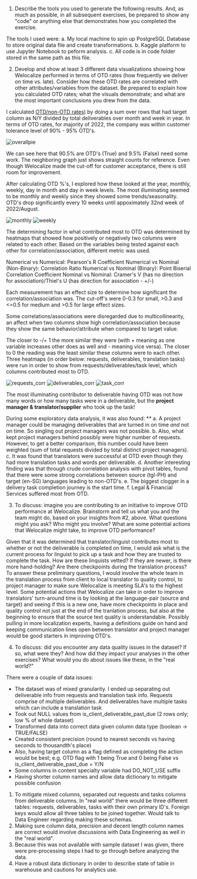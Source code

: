 1. Describe the tools you used to generate the following results. And, as much as possible, in all subsequent exercises, be prepared to show any "code" or anything else that demonstrates how you completed the exercise.

The tools I used were:
a. My local machine to spin up PostgreSQL Database to store original data file and create transformations.
b. Kaggle platform to use Jupyter Notebook to peform analysis.
c. All code is in code folder stored in the same path as this file.

2. Develop and show at least 3 different data visualizations showing how Welocalize performed in terms of OTD rates (how frequently we deliver on time vs. late). Consider how these OTD rates are correlated with other attributes/variables from the dataset. Be prepared to explain how you calculated OTD rates; what the visuals demonstrate; and what are the most important conclusions you drew from the data.

I calculated [OTD/non-OTD rates](https://github.com/mindyng/Take-Homes/blob/master/Welocalize/Senior_Data_Analyst/code/data_transformations.sql#L43-L48)) by doing a sum over rows that had target column as N/Y divided by total deliverables over month and week in year. 
In terms of OTD rates, for majority of 2022, the company was within customer tolerance level of 90% - 95% OTD's. 

![overallpie](pie.png)

We can see here that 90.5% are OTD's (True) and 9.5% (False) need some work. The neighboring graph just shows straight counts for reference. Even though Welocalize made the cut-off for customer acceptance, there is still room for improvement.

After calculating OTD %'s, I explored how these looked at the year, monthly, weekly, day in month and day in week levels. The most illuminating seemed to be monthly and weekly since they showed some trends/seasonality. OTD's drop significantly every 10 weeks until appoximately 32nd week of 2022/August.

![monthly](monthly.png)
![weekly](weekly.png)

The determining factor in what contributed most to OTD was determined by heatmaps that showed how positively or negatively two columns were related to each other. Based on the variables being tested against each other for correlation/association, different metric was used.

Numerical vs Numerical: Pearson's R Coefficient
Numerical vs Nominal (Non-Binary): Correlation Ratio
Numerical vs Nominal (Binary): Point Biserial Correlation Coefficient
Nominal vs Nominal: Cramer's V (has no direction for association)/Thiel's U (has direction for association - +/-)

Each measurement has an effect size to determine how significant the correlation/association was. The cut-off's were 0-0.3 for small, >0.3 and <=0.5 for medium and >0.5 for large effect sizes.

Some correlations/associations were disregarded due to multicollinearity, an affect when two columns show high correlation/association because they show the same behavior/attribute when compared to target value.

The closer to -/+ 1 the more similar they were (with + meaning as one variable increases other does as well and - meaning vice versa). The closer to 0 the reading was the least similar these columns were to each other. Three heatmaps (in order below: requests, deliverables, translation tasks) were run in order to show from requests/deliverables/task level, which columns contributed most to OTD. 

![requests_corr](requests_corr.png)
![deliverables_corr](deliverables_corr.png)
![task_corr](task_corr.png)

The most illuminating contributor to deliverable having OTD was not how many words or how many tasks were in a deliverable, but the **project manager & translator/supplier** who took up the task!

During some exploratory data analysis, it was also found:
** a. A project manager could be managing deliverables that are turned in on time *and* not on time. So singling out project managers was not possible. 
b. Also, what kept project managers behind possibly were higher number of requests. However, to get a better comparison, this number could have been weighted (sum of total requests divided by total distinct project managers).
c. It was found that translators were successful at OTD even though they had more translation tasks and words per deliverable.
d. Another interesting finding was that through crude correlation analysis with pivot tables, found that there were some strong correlations between source (tgl-PH) and target (en-SG) languages leading to non-OTD's. 
e. The biggest clogger in a delivery task completion journey is the start time.
f. Legal & Financial Services suffered most from OTD.

3. To discuss: imagine you are contributing to an initiative to improve OTD performance at Welocalize. Brainstorm and tell us what you and the team might do, based on your insights from #2, above. What questions might you ask? Who might you involve? What are some potential actions that Welocalize might take, to improve OTD performance?

Given that it was determined that translator/linguist contributes most to whether or not the deliverable is completed on time, I would ask what is the current process for linguist to pick up a task and how they are trusted to complete the task. How are these linquists vetted? If they are newer, is there more hand-holding? Are there checkpoints during the translation process? To answer these preliminary questions, I would involve the whole team in the translation process from client to local translator to quality control, to project manager to make sure Welocalize is meeting SLA's to the highest level. Some potential actions that Welocalize can take in order to improve translators' turn-around time is by looking at the language-pair (source and target) and seeing if this is a new one, have more checkpoints in place and quality control not just at the end of the tranlation process, but also at the beginning to ensure that the source text quality is understandable. Possibly pulling in more localization experts, having a definitions guide on hand and keeping communication lines open between translator and project manager would be good starters in improving OTD's. 

4. To discuss: did you encounter any data quality issues in the dataset? If so, what were they? And how did they impact your analyses in the other exercises? What would you do about issues like these, in the "real world?"

There were a couple of data issues:
* The dataset was of mixed granularity. I ended up separating out deliverable info from requests and translation task info. Requests comprise of multiple deliverables. And deliverables have multiple tasks which can include a translation task 
* Took out NULL values from is_client_deliverable_past_due (2 rows only; low % of whole dataset)
* Transformed data into correct data given column data type (boolean -> TRUE/FALSE)
* Created consistent precision (round to nearest seconds vs having seconds to thousandth's place)
* Also, having target column as a flag defined as completing the action would be best; e.g. OTD flag with 1 being True and 0 being False vs is_client_deliverable_past_due = Y/N
* Some columns in content specialty variable had DO_NOT_USE suffix
* Having shorter column names and allow data dictionary to mitigate possible confusion

1. To mitigate mixed columns, separated out requests and tasks columns from deliverable columns. In "real world" there would be three different tables: requests, deliverables, tasks with their own primary ID's. Foreign keys would allow all three tables to be joined together. Would talk to Data Engineer regarding making these schemas. 
2. Making sure column data, precision and decent length column names are correct would involve discussions with Data Engineering as well in the "real world".
3. Because this was not available with sample dataset I was given, there were pre-processing steps I had to go through before analyzing the data.
4. Have a robust data dictionary in order to describe state of table in warehouse and cautions for analytics use.
